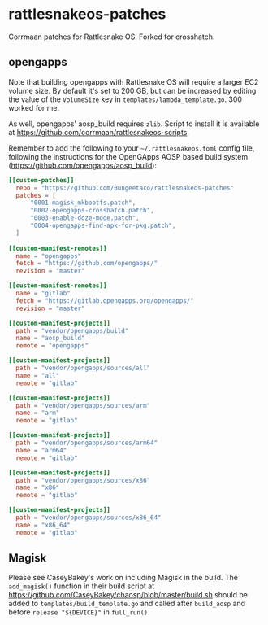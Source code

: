 # rattlesnakeos-patches
Corrmaan patches for Rattlesnake OS. Forked for crosshatch.

## opengapps
Note that building opengapps with Rattlesnake OS will require a larger EC2 volume size. By default it's set to 200 GB, but can be increased by editing the value of the `VolumeSize` key in `templates/lambda_template.go`. 300 worked for me.

As well, opengapps' aosp_build requires `zlib`. Script to install it is available at https://github.com/corrmaan/rattlesnakeos-scripts.

Remember to add the following to your `~/.rattlesnakeos.toml` config file, following the instructions for the OpenGApps AOSP based build system (https://github.com/opengapps/aosp_build):

````toml
[[custom-patches]]
  repo = "https://github.com/Bungeetaco/rattlesnakeos-patches"
  patches = [
      "0001-magisk_mkbootfs.patch",
      "0002-opengapps-crosshatch.patch",
      "0003-enable-doze-mode.patch",
      "0004-opengapps-find-apk-for-pkg.patch",
  ]
  
[[custom-manifest-remotes]]
  name = "opengapps"
  fetch = "https://github.com/opengapps/"
  revision = "master"

[[custom-manifest-remotes]]
  name = "gitlab"
  fetch = "https://gitlab.opengapps.org/opengapps/"
  revision = "master"

[[custom-manifest-projects]]
  path = "vendor/opengapps/build"
  name = "aosp_build"
  remote = "opengapps"

[[custom-manifest-projects]]
  path = "vendor/opengapps/sources/all"
  name = "all"
  remote = "gitlab"

[[custom-manifest-projects]]
  path = "vendor/opengapps/sources/arm"
  name = "arm"
  remote = "gitlab"

[[custom-manifest-projects]]
  path = "vendor/opengapps/sources/arm64"
  name = "arm64"
  remote = "gitlab"

[[custom-manifest-projects]]
  path = "vendor/opengapps/sources/x86"
  name = "x86"
  remote = "gitlab"

[[custom-manifest-projects]]
  path = "vendor/opengapps/sources/x86_64"
  name = "x86_64"
  remote = "gitlab"
````

## Magisk
Please see CaseyBakey's work on including Magisk in the build. The `add_magisk()` function in their build script at https://github.com/CaseyBakey/chaosp/blob/master/build.sh should be added to `templates/build_template.go` and called after `build_aosp` and before `release "${DEVICE}"` in `full_run()`.
